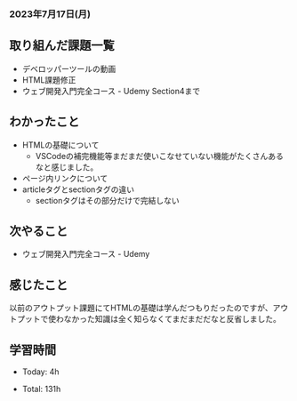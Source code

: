 ### 2023年7月17日(月)

## 取り組んだ課題一覧

- デベロッパーツールの動画
- HTML課題修正
- ウェブ開発入門完全コース - Udemy Section4まで

## わかったこと

- HTMLの基礎について
  - VSCodeの補完機能等まだまだ使いこなせていない機能がたくさんあるなと感じました。
- ページ内リンクについて
- articleタグとsectionタグの違い
  - sectionタグはその部分だけで完結しない

## 次やること

- ウェブ開発入門完全コース - Udemy

## 感じたこと
以前のアウトプット課題にてHTMLの基礎は学んだつもりだったのですが、アウトプットで使わなかった知識は全く知らなくてまだまだだなと反省しました。

## 学習時間

- Today: 4h

- Total: 131h

